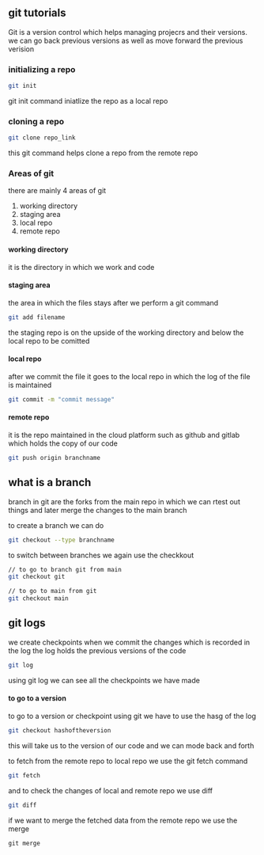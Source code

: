 ## git tutorials

Git is a version control which helps managing projecrs and their versions.
we can go back previous versions as well as move forward the previous verision

### initializing a repo

```bash
git init
```
git init command iniatlize the repo as a local repo

### cloning a repo

```bash
git clone repo_link
```
this git command helps clone a repo from the remote repo

### Areas of git
there are mainly 4 areas of git
1. working directory
2. staging area
3. local repo
4. remote repo

#### working directory
it is the directory in which we work and code

#### staging area
the area in which the files stays after we perform a git command
```bash
git add filename
```
the staging repo is on the upside of the working directory and below the local repo to be comitted

#### local repo
after we commit the file it goes to the local repo in which the log of the file is maintained
```bash
git commit -m "commit message"
```
#### remote repo
it is the repo maintained in the cloud platform such as github and gitlab which holds the copy of our code
```bash
git push origin branchname
```

## what is a branch
branch in git are the forks from the main repo in which we can rtest out things and later merge the changes to the main branch

to create a branch we can do
```bash
git checkout --type branchname
```
to switch between branches we again use the checkkout
```bash
// to go to branch git from main
git checkout git

// to go to main from git
git checkout main
```

## git logs

we create checkpoints when we commit the changes which is recorded in the log
the log holds the previous versions of the code
```bash
git log
```
using git log we can see all the checkpoints we have made

#### to go to a version
 to go to a version or checkpoint using git we have to use the hasg of the log
```bash
git checkout hashoftheversion
```
this will take us to the version of our code and we can mode back and forth

to fetch from the remote repo to local repo we use the git fetch command
```bash
git fetch
```
and to check the changes of local and remote repo we use diff
```bash
git diff
```
if we want to merge the fetched data from the remote repo we use the merge
```git
git merge
```

